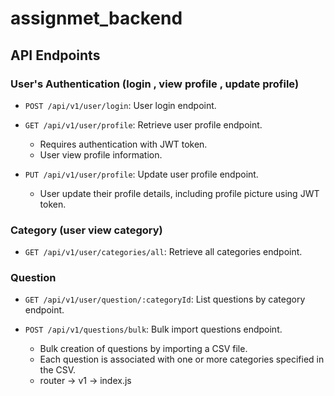 # assignmet_backend


## API Endpoints

### User's Authentication (login , view profile , update profile)

- `POST /api/v1/user/login`: User login endpoint.

- `GET /api/v1/user/profile`: Retrieve user profile endpoint.
  - Requires authentication with JWT token.
  - User view profile information.

- `PUT /api/v1/user/profile`: Update user profile endpoint.
  - User update their profile details, including profile picture using JWT token.

### Category (user view category)

- `GET /api/v1/user/categories/all`: Retrieve all categories endpoint.

### Question 

- `GET /api/v1/user/question/:categoryId`: List questions by category endpoint.


- `POST /api/v1/questions/bulk`: Bulk import questions endpoint.
  - Bulk creation of questions by importing a CSV file.
  - Each question is associated with one or more categories specified in the CSV.
  - router -> v1 -> index.js